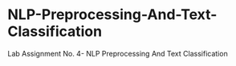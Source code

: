 # NLP-Preprocessing-And-Text-Classification
Lab Assignment No. 4- NLP Preprocessing And Text Classification
